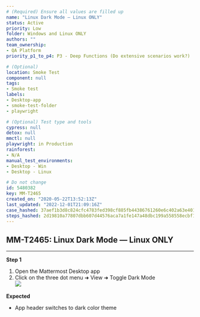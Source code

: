```yaml
---
# (Required) Ensure all values are filled up
name: "Linux Dark Mode — Linux ONLY"
status: Active
priority: Low
folder: Windows and Linux ONLY
authors: ""
team_ownership: 
- QA Platform
priority_p1_to_p4: P3 - Deep Functions (Do extensive scenarios work?)

# (Optional)
location: Smoke Test
component: null
tags: 
- Smoke test
labels: 
- Desktop-app
- smoke-test-folder
- playwright

# (Optional) Test type and tools
cypress: null
detox: null
mmctl: null
playwright: in Production
rainforest: 
- N/A
manual_test_environments: 
- Desktop - Win
- Desktop - Linux

# Do not change
id: 5480382
key: MM-T2465
created_on: "2020-05-22T13:52:13Z"
last_updated: "2022-12-01T21:09:16Z"
case_hashed: 37aef1b3d8c824cfc4783fed398cf885fb44386761260e6c402a63e40134d58db5a205312a1b1393c221d4eae8390369
steps_hashed: 2d19810a77807dbb607d44576aca7a1fe147a48dbc199a558558ecbf1a38259f409ef76c9350d3723119149860156803
---
```


<!-- (Auto-generated) Based on frontmatter's "key" and "name" -->

## MM-T2465: Linux Dark Mode — Linux ONLY

---

**Step 1**

1. Open the Mattermost Desktop app
2. Click on the three dot menu ➜ View ➜ Toggle Dark Mode
   \
   ![](https://smartbear-tm4j-prod-us-west-2-attachment-rich-text.s3.us-west-2.amazonaws.com/embedded-f3277290f945470c4add5d21ef3dc7ca7b74388fc7152bfb6b99ae58c66a95a8-1594408980015-1594408980014.png)

**Expected**

- App header switches to dark color theme
